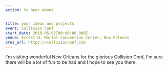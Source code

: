 ```yaml
---
action: to hear about


title: your ideas and projects
event: Collision Conf
start_date: 2018-05-02T00:00:00.000Z
venue: Ernest N. Morial Convention Center, New Orleans
pres_url: https://collisionconf.com
---
```


I'm visiting wonderful New Orleans for the glorious Collision Conf, I'm sure there will be a lot of fun to be had and I hope to see you there.
